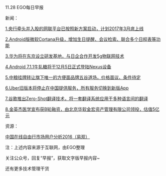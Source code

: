 11.28 EGO每日早报

新闻：

[1.央行牵头并入股的网联平台已按照新方案启动，计划2017年3月底上线](http://www.ithome.com/html/it/275889.htm)

[2.Android版微软Cortana升级，增加生日提醒、会议检索、联合多个日程表等功能](http://www.cnbeta.com/articles/561905.htm)

[3.华为将在东京设立研发基地，与日企合作开发5g物联网技术](http://tech.qq.com/a/20161126/004395.htm)

[4.Android 7.1.1牛轧糖将于12月5日正式登陆Nexus设备](http://www.cnbeta.com/articles/561769.htm)

[5.中粮挂牌转让旗下唯一的方便面品牌五谷道场，价格面议、条件待定](http://www.jiemian.com/article/981778.html)

[6.Uber旧版本将停止在中国提供服务，所有服务切换到新版App](http://www.cheyun.com/content/13764)

[7.谷歌推出Zero-Shot翻译技术，将一套翻译系统应用于多种语言间的翻译](https://www.oschina.net/news/79419/google-translate-zero-shot)

[8.金英杰医学宣布获B轮融资，由北京华软金宏资产管理有限公司领投，估值5亿元](http://36kr.com/p/5057531.html?ktm_source=feed)

资源：

[中国在线自由行市场用户分析2016（易观）](http://www.analysys.cn/view/report/detail.html?columnId=8&articleId=1000397)

注：上述内容来源于互联网，由EGO整理

关注公众号，回复“早报”，获取文字版早报内容~

还有更多技术管理干货
